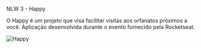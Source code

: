 NLW 3 - Happy

O Happy é um projeto que visa facilitar visitas aos orfanatos próximos a você. 
Aplicação desenvolvida durante o evento fornecido pela Rocketseat.

![Happy](https://github.com/Guilherme-Marcionilo/NLW-3-Happy/blob/main/Happy.png)
